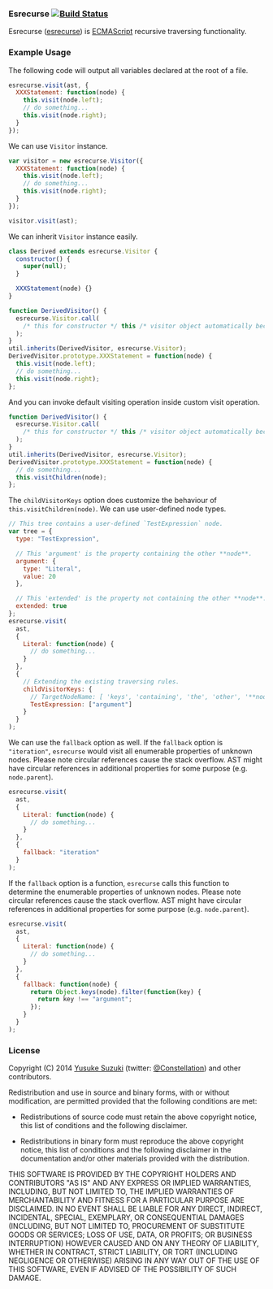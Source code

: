 ### Esrecurse [![Build Status](https://travis-ci.org/estools/esrecurse.svg?branch=master)](https://travis-ci.org/estools/esrecurse)

Esrecurse ([esrecurse](https://github.com/estools/esrecurse)) is
[ECMAScript](https://www.ecma-international.org/publications/standards/Ecma-262.htm)
recursive traversing functionality.

### Example Usage

The following code will output all variables declared at the root of a file.

```javascript
esrecurse.visit(ast, {
  XXXStatement: function(node) {
    this.visit(node.left);
    // do something...
    this.visit(node.right);
  }
});
```

We can use `Visitor` instance.

```javascript
var visitor = new esrecurse.Visitor({
  XXXStatement: function(node) {
    this.visit(node.left);
    // do something...
    this.visit(node.right);
  }
});

visitor.visit(ast);
```

We can inherit `Visitor` instance easily.

```javascript
class Derived extends esrecurse.Visitor {
  constructor() {
    super(null);
  }

  XXXStatement(node) {}
}
```

```javascript
function DerivedVisitor() {
  esrecurse.Visitor.call(
    /* this for constructor */ this /* visitor object automatically becomes this. */
  );
}
util.inherits(DerivedVisitor, esrecurse.Visitor);
DerivedVisitor.prototype.XXXStatement = function(node) {
  this.visit(node.left);
  // do something...
  this.visit(node.right);
};
```

And you can invoke default visiting operation inside custom visit operation.

```javascript
function DerivedVisitor() {
  esrecurse.Visitor.call(
    /* this for constructor */ this /* visitor object automatically becomes this. */
  );
}
util.inherits(DerivedVisitor, esrecurse.Visitor);
DerivedVisitor.prototype.XXXStatement = function(node) {
  // do something...
  this.visitChildren(node);
};
```

The `childVisitorKeys` option does customize the behaviour of `this.visitChildren(node)`.
We can use user-defined node types.

```javascript
// This tree contains a user-defined `TestExpression` node.
var tree = {
  type: "TestExpression",

  // This 'argument' is the property containing the other **node**.
  argument: {
    type: "Literal",
    value: 20
  },

  // This 'extended' is the property not containing the other **node**.
  extended: true
};
esrecurse.visit(
  ast,
  {
    Literal: function(node) {
      // do something...
    }
  },
  {
    // Extending the existing traversing rules.
    childVisitorKeys: {
      // TargetNodeName: [ 'keys', 'containing', 'the', 'other', '**node**' ]
      TestExpression: ["argument"]
    }
  }
);
```

We can use the `fallback` option as well.
If the `fallback` option is `"iteration"`, `esrecurse` would visit all enumerable properties of unknown nodes.
Please note circular references cause the stack overflow. AST might have circular references in additional properties for some purpose (e.g. `node.parent`).

```javascript
esrecurse.visit(
  ast,
  {
    Literal: function(node) {
      // do something...
    }
  },
  {
    fallback: "iteration"
  }
);
```

If the `fallback` option is a function, `esrecurse` calls this function to determine the enumerable properties of unknown nodes.
Please note circular references cause the stack overflow. AST might have circular references in additional properties for some purpose (e.g. `node.parent`).

```javascript
esrecurse.visit(
  ast,
  {
    Literal: function(node) {
      // do something...
    }
  },
  {
    fallback: function(node) {
      return Object.keys(node).filter(function(key) {
        return key !== "argument";
      });
    }
  }
);
```

### License

Copyright (C) 2014 [Yusuke Suzuki](https://github.com/Constellation)
(twitter: [@Constellation](https://twitter.com/Constellation)) and other contributors.

Redistribution and use in source and binary forms, with or without
modification, are permitted provided that the following conditions are met:

* Redistributions of source code must retain the above copyright
  notice, this list of conditions and the following disclaimer.

* Redistributions in binary form must reproduce the above copyright
  notice, this list of conditions and the following disclaimer in the
  documentation and/or other materials provided with the distribution.

THIS SOFTWARE IS PROVIDED BY THE COPYRIGHT HOLDERS AND CONTRIBUTORS "AS IS"
AND ANY EXPRESS OR IMPLIED WARRANTIES, INCLUDING, BUT NOT LIMITED TO, THE
IMPLIED WARRANTIES OF MERCHANTABILITY AND FITNESS FOR A PARTICULAR PURPOSE
ARE DISCLAIMED. IN NO EVENT SHALL <COPYRIGHT HOLDER> BE LIABLE FOR ANY
DIRECT, INDIRECT, INCIDENTAL, SPECIAL, EXEMPLARY, OR CONSEQUENTIAL DAMAGES
(INCLUDING, BUT NOT LIMITED TO, PROCUREMENT OF SUBSTITUTE GOODS OR SERVICES;
LOSS OF USE, DATA, OR PROFITS; OR BUSINESS INTERRUPTION) HOWEVER CAUSED AND
ON ANY THEORY OF LIABILITY, WHETHER IN CONTRACT, STRICT LIABILITY, OR TORT
(INCLUDING NEGLIGENCE OR OTHERWISE) ARISING IN ANY WAY OUT OF THE USE OF
THIS SOFTWARE, EVEN IF ADVISED OF THE POSSIBILITY OF SUCH DAMAGE.
